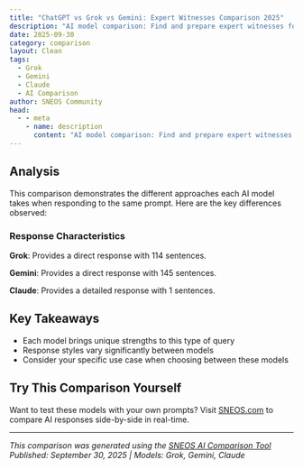 ```yaml
---
title: "ChatGPT vs Grok vs Gemini: Expert Witnesses Comparison 2025"
description: "AI model comparison: Find and prepare expert witnesses for compelling testimony..."
date: 2025-09-30
category: comparison
layout: Clean
tags:
  - Grok
  - Gemini
  - Claude
  - AI Comparison
author: SNEOS Community
head:
  - - meta
    - name: description
      content: "AI model comparison: Find and prepare expert witnesses for compelling testimony..."
---
```


<ChatComparison
  title="ChatGPT vs Grok vs Gemini: Expert Witnesses Comparison 2025"
  prompt="Find and prepare expert witnesses for compelling testimony"
  :responses='{
    "Grok": "Finding and preparing expert witnesses for compelling testimony is a critical component of building a strong legal case, whether in a civil, criminal, or administrative proceeding. Expert witnesses provide specialized knowledge, opinions, and insights that can help clarify complex issues for a judge or jury. Below is a step-by-step guide to finding and preparing expert witnesses for effective and persuasive testimony.\n\n---\n\n### **Step 1: Identify the Need for an Expert Witness**\n1. **Understand the Case Requirements**: Determine whether an expert witness is necessary based on the issues in your case. Experts are often needed for:\n   - Technical subjects (e.g., engineering, medicine, forensics)\n   - Industry standards (e.g., construction, finance)\n   - Causation (e.g., medical malpractice, product liability)\n   - Damages (e.g., economic loss calculations)\n2. **Define the Expertise Needed**: Clearly outline the specific area of expertise required. For example, a medical malpractice case may require a surgeon with experience in a particular procedure.\n3. **Consult with Your Legal Team**: Discuss with attorneys and colleagues to ensure the expert\u2019s testimony aligns with the case strategy and legal standards (e.g., Daubert or Frye standards for admissibility in the U.S.).\n\n---\n\n### **Step 2: Find the Right Expert Witness**\n1. **Search for Qualified Experts**:\n   - **Professional Networks**: Reach out to industry associations, universities, or professional organizations related to the field of expertise.\n   - **Expert Witness Directories**: Use databases like SEAK, ALM Experts, or Round Table Group to find vetted experts.\n   - **Referrals**: Ask colleagues, other attorneys, or trusted contacts for recommendations.\n   - **Online Research**: Look for published articles, books, or research papers in the relevant field, as authors are often willing to serve as experts.\n2. **Evaluate Credentials**:\n   - Check their education, certifications, licenses, and professional experience.\n   - Review their publication history or research contributions to ensure they are authoritative in their field.\n   - Confirm they have prior experience testifying as an expert witness (courtroom experience is a plus).\n3. **Assess Availability and Conflicts of Interest**:\n   - Ensure the expert is available for depositions, trial dates, and preparation.\n   - Verify they have no conflicts of interest (e.g., prior involvement with the opposing party).\n4. **Interview Potential Experts**:\n   - Discuss their experience, approach to the case, and comfort level with testifying.\n   - Gauge their communication skills\u2014can they explain complex topics in a clear, relatable way?\n5. **Check References**:\n   - Speak with other attorneys or clients who have worked with the expert to confirm their reliability and effectiveness in court.\n\n---\n\n### **Step 3: Retain the Expert Witness**\n1. **Negotiate Fees and Terms**:\n   - Discuss hourly rates, retainer fees, and costs for preparation, travel, and testimony.\n   - Ensure clarity on payment for depositions, reports, and trial appearances.\n2. **Sign an Engagement Agreement**:\n   - Draft a contract outlining the scope of work, confidentiality requirements, deadlines, and compensation.\n   - Include a clause on the expert\u2019s independence to ensure they provide unbiased opinions.\n3. **Comply with Legal Requirements**:\n   - Disclose the expert to opposing counsel as required by court rules (e.g., expert witness lists or reports).\n   - Ensure compliance with local rules regarding expert testimony admissibility.\n\n---\n\n### **Step 4: Prepare the Expert Witness for Testimony**\n1. **Educate the Expert on the Case**:\n   - Provide all relevant case materials, including pleadings, discovery documents, depositions, and evidence.\n   - Explain the legal issues, theory of the case, and specific questions their testimony should address.\n   - Clarify the legal standards for expert opinions (e.g., Daubert criteria in the U.S., which focus on reliability and relevance).\n2. **Develop the Expert Report (if required)**:\n   - Work with the expert to draft a detailed report summarizing their findings, methodology, and opinions.\n   - Ensure the report is clear, well-organized, and supported by data or evidence.\n   - Anticipate challenges from opposing counsel and address potential weaknesses.\n3. **Prepare for Direct Examination**:\n   - Collaborate with the expert to create a narrative that is logical, concise, and persuasive.\n   - Break down complex concepts into simple, relatable terms for the jury or judge.\n   - Use visual aids (e.g., charts, diagrams, models) to enhance understanding, if permitted.\n4. **Prepare for Cross-Examination**:\n   - Conduct mock cross-examinations to simulate aggressive questioning by opposing counsel.\n   - Teach the expert to remain calm, confident, and consistent under pressure.\n   - Advise them to avoid speculation, admit limitations when appropriate, and not argue with counsel.\n   - Review potential areas of attack, such as credentials, methodology, or bias.\n5. **Train for Courtroom Demeanor**:\n   - Emphasize the importance of credibility\u2014experts should appear professional, impartial, and trustworthy.\n   - Advise on body language, tone, and eye contact (e.g., addressing the jury or judge directly).\n   - Instruct them to avoid jargon and overconfidence, as it may alienate the audience.\n6. **Review Ethical Guidelines**:\n   - Remind the expert to provide honest, objective opinions, even if they do not fully support your case.\n   - Ensure they understand they are not advocates for either side but rather neutral providers of expertise.\n\n---\n\n### **Step 5: Support the Expert During Testimony**\n1. **Meet Before Testimony**:\n   - Conduct a final prep session to review key points, refresh their memory, and address last-minute concerns.\n   - Ensure they have all necessary materials (e.g., reports, exhibits) for the courtroom.\n2. **Monitor Performance**:\n   - Observe their testimony to note areas for improvement or potential follow-up questions.\n   - Provide feedback during breaks, if appropriate, while avoiding any appearance of coaching.\n3. **Address Challenges**:\n   - Be prepared to object to improper questioning or challenges to the expert\u2019s qualifications.\n   - Use re-direct examination to clarify misunderstandings or rehabilitate credibility after cross-examination.\n\n---\n\n### **Step 6: Post-Testimony Evaluation**\n1. **Debrief with the Expert**: Discuss their performance, feedback from the court or jury (if available), and any lessons learned for future cases.\n2. **Maintain the Relationship**: If the expert performed well, consider retaining them for future cases and add them to your network.\n3. **Document Lessons Learned**: Note what worked or didn\u2019t work during preparation and testimony to improve the process for future experts.\n\n---\n\n### **Key Tips for Compelling Testimony**\n- **Focus on Clarity**: The expert\u2019s primary role is to educate the court. Their testimony should be accessible to non-experts.\n- **Emphasize Independence**: The expert must appear unbiased and objective to maintain credibility.\n- **Anticipate Challenges**: Work with the expert to identify and mitigate weaknesses in their opinions or background.\n- **Leverage Storytelling**: Encourage the expert to frame their testimony as a coherent story that supports the case narrative.\n\n---\n\n### **Common Pitfalls to Avoid**\n- **Hiring an Unqualified Expert**: Ensure the expert\u2019s credentials and experience match the case requirements.\n- **Inadequate Preparation**: Failing to prepare the expert for tough questioning can lead to damaging testimony.\n- **Overloading Testimony with Jargon**: Technical language can confuse or alienate jurors or judges.\n- **Ignoring Court Rules**: Non-compliance with disclosure deadlines or admissibility standards can result in the expert\u2019s testimony being excluded.\n- **Appearing Biased**: If the expert seems to be an advocate for your side, their credibility may be undermined.\n\n---\n\nBy following these steps, you can identify a qualified expert witness, prepare them to deliver compelling and credible testimony, and maximize their impact on your case. If you have a specific case or jurisdiction in mind, I can tailor this advice further to address local rules or specific challenges. Let me know!",
    "Gemini": "Okay, let\u0027s break down the process of finding and preparing expert witnesses for compelling testimony. This is a crucial part of many legal cases and requires a strategic and meticulous approach.\n\n**I. Finding the Right Expert Witness**\n\n**A. Defining Your Needs**\n\n1.  **Identify the Specific Subject Matter:**\n    *   What technical or specialized knowledge is needed to support your case?\n    *   Be as precise as possible. \u0022Medical expert\u0022 is too broad. \u0022Neurosurgeon specializing in traumatic brain injuries\u0022 is better.\n2.  **Determine the Expert\u0027s Role:**\n    *   **Testifying Expert:**  Will they present opinions and conclusions based on their expertise and the facts of the case?\n    *   **Consulting Expert:**  Will they help you understand the technical aspects of the case, strategize, and potentially identify weaknesses, but **not** testify?\n3.  **Outline the Required Qualifications:**\n    *   **Education:** Degrees, certifications, licenses.\n    *   **Experience:** Years in the field, relevant publications, research, prior testimony.\n    *   **Specialization:** Specific area of expertise within the broader field.\n    *   **Reputation:** Standing within their professional community.\n\n**B. Sourcing Potential Experts**\n\n1.  **Referrals:**\n    *   **Attorneys:** Ask colleagues, mentors, and other attorneys in your network for recommendations.  They may have used experts successfully in similar cases.\n    *   **Professional Organizations:**  Contact relevant professional societies or associations (e.g., the American Medical Association, the American Society of Civil Engineers). They may have member directories or referral services.\n    *   **Current Experts:** If you\u0027re already working with an expert on another aspect of the case, ask if they know anyone with the specific expertise you need.\n2.  **Expert Witness Directories and Databases:**\n    *   These can be a good starting point, but require careful vetting:\n        *   SEAK, Inc.\n        *   JurisPro\n        *   TASA (Technical Advisory Service for Attorneys)\n        *   ALM Experts\n    *   **Caution:** Be wary of \u0022professional witnesses\u0022 who testify frequently but may lack deep expertise or credibility.\n3.  **Academic Institutions:**\n    *   Professors and researchers at universities can be excellent experts, especially if your case involves cutting-edge science or technology.\n    *   Contact relevant departments directly.\n4.  **Internet Research:**\n    *   Use search engines (Google Scholar, PubMed for medical experts) to find experts who have published in the relevant field.\n    *   Review their websites, publications, and online profiles.\n5. **Court Records:**\n   *   Reviewing the experts that have been used in similar cases can be a useful starting point.\n\n**C. Screening and Evaluating Potential Experts**\n\n1.  **Initial Contact:**\n    *   Prepare a brief summary of your case and the specific expertise you need.\n    *   Ask about their availability, fees, and willingness to testify.\n2.  **Review Curriculum Vitae (CV) / Resume:**\n    *   Carefully examine their education, experience, publications, and presentations.\n    *   Look for any gaps or inconsistencies.\n3.  **Background Checks:**\n    *   Investigate their past testimony.  Has it been challenged or discredited?\n    *   Check for any disciplinary actions, malpractice claims, or ethical violations.\n    *   Google them extensively.\n4.  **Interview Potential Experts:**\n    *   This is crucial.  Ask detailed questions about their expertise, opinions on the case, and ability to explain complex information clearly and concisely.\n    *   Assess their demeanor, communication skills, and credibility.\n    *   Pose hypothetical questions to gauge their responsiveness and analytical abilities.\n    *   Determine if they are familiar with applicable standards, regulations, and guidelines.\n5.  **Review Prior Testimony and Publications:**\n    *   Obtain transcripts of their previous testimony (if available).\n    *   Analyze their publications to ensure their opinions are consistent with established scientific principles.\n\n**D. Key Qualities to Look For**\n\n*   **Deep Expertise:**  A thorough understanding of the relevant subject matter.\n*   **Excellent Communication Skills:**  Ability to explain complex information in a clear, concise, and understandable way to a jury.\n*   **Credibility:**  A strong reputation within their professional community and a history of accurate and reliable work.\n*   **Objectivity:**  The ability to provide an unbiased opinion based on the facts of the case.\n*   **Teachability:**  Willingness to learn the specific facts of your case and tailor their testimony accordingly.\n*   **Resilience:**  Ability to withstand cross-examination and defend their opinions.\n*   **Likeability:** Jurors are more likely to believe witnesses they like.\n\n**II. Preparing the Expert Witness for Testimony**\n\n**A. Thorough Case Review**\n\n1.  **Provide all Relevant Documents:**  Deposition transcripts, medical records, accident reports, photographs, videos, etc.\n2.  **Explain the Legal Standards:**  Make sure the expert understands the relevant laws and regulations.\n3.  **Clearly Define Their Role:**  Explain the scope of their testimony and the specific questions they will be asked.\n\n**B. Developing the Testimony**\n\n1.  **Outline Their Opinions:**  Work with the expert to develop a clear and logical outline of their opinions and the reasoning behind them.\n2.  **Prepare Visual Aids:**  Charts, diagrams, models, and simulations can help the jury understand complex information.\n3.  **Practice Direct Examination:**  Rehearse the questions you will ask on direct examination to ensure the testimony flows smoothly.\n4.  **Anticipate Cross-Examination:**  Brainstorm potential questions the opposing attorney might ask and develop strategies for responding effectively.\n5.  **Review Daubert/Frye Standards:** Ensure that the expert\u0027s testimony is scientifically reliable and admissible under the applicable legal standards (Daubert in federal court, Frye in some states).\n\n**C. Effective Communication Techniques**\n\n1.  **Use Plain Language:**  Avoid jargon and technical terms that the jury won\u0027t understand.\n2.  **Explain Concepts Clearly:**  Break down complex ideas into simple, understandable terms.\n3.  **Be Confident and Assertive:**  Project an image of expertise and credibility.\n4.  **Maintain Eye Contact:**  Connect with the jury and establish rapport.\n5.  **Be Responsive and Respectful:**  Answer questions directly and avoid being evasive or argumentative.\n6.  **Know Your Audience:** Tailor the testimony to the particular jury profile.\n\n**D. Cross-Examination Preparation**\n\n1.  **Mock Cross-Examination:**  Conduct mock cross-examinations to simulate the courtroom experience and identify potential weaknesses in the expert\u0027s testimony.\n2.  **Review Prior Testimony and Publications:**  Be prepared to address any inconsistencies or contradictions.\n3.  **Discuss Potential Impeachment:**  Anticipate how the opposing attorney might try to discredit the expert\u0027s testimony (e.g., bias, lack of qualifications, unreliable methodology).\n4.  **Develop Strategies for Handling Difficult Questions:**  Teach the expert how to respond to leading questions, hypothetical questions, and questions designed to confuse or mislead.\n5.  **Teach the Expert to Say \u0022I Don\u0027t Know\u0022:** It is better to admit a lack of knowledge than to speculate and provide inaccurate information.\n\n**E. Legal and Ethical Considerations**\n\n1.  **Disclosure Requirements:**  Comply with all disclosure requirements regarding expert witnesses (e.g., Rule 26 of the Federal Rules of Civil Procedure).\n2.  **Conflicts of Interest:**  Ensure that the expert does not have any conflicts of interest that could compromise their objectivity or credibility.\n3.  **Payment Agreements:**  Establish a clear and ethical payment agreement with the expert.  Payment should be for their time and expertise, not contingent on the outcome of the case.\n4.  **Ex Parte Communication:**  Avoid ex parte communication with the judge or jury about the expert\u0027s testimony.\n\n**III. Key Takeaways**\n\n*   **Start Early:**  Finding and preparing an expert witness takes time, so begin the process as soon as possible.\n*   **Be Thorough:**  Conduct thorough research and vetting to ensure you select the most qualified and credible expert.\n*   **Communicate Effectively:**  Maintain open communication with the expert throughout the process.\n*   **Prepare, Prepare, Prepare:**  Thorough preparation is essential for compelling testimony.\n*   **Stay Ethical:**  Adhere to all ethical and legal requirements.\n\n**Example Scenario:**\n\nLet\u0027s say you\u0027re representing a plaintiff in a medical malpractice case involving a delayed diagnosis of cancer.\n\n1.  **Need:** You need a medical oncologist to testify that the defendant doctor deviated from the standard of care by failing to order appropriate diagnostic tests, leading to a delayed diagnosis and a worse prognosis for the patient.\n2.  **Source:** You ask colleagues for recommendations and search online for oncologists specializing in the specific type of cancer involved.\n3.  **Screen:** You review the CVs of several potential experts, conduct background checks, and interview them.  You choose an oncologist with extensive experience treating that type of cancer, a strong publication record, and excellent communication skills.\n4.  **Prepare:** You provide the expert with all relevant medical records, explain the legal standard of care, and develop an outline of their testimony.  You practice direct examination and anticipate cross-examination questions. You show the expert what a reasonable doctor would have done in the same situation.\n5.  **Testimony:** The expert testifies clearly and persuasively that the defendant doctor\u0027s actions fell below the standard of care, causing harm to the patient.\n\nBy following these steps, you can increase your chances of finding and preparing expert witnesses who will provide compelling testimony and strengthen your case. Good luck!\n",
    "Claude": "# Expert Witness Selection and Preparation Guide\n\n## Phase 1: Identifying Expert Witnesses\n\n### Key Selection Criteria\n- **Relevant expertise** in the specific subject matter\n- **Strong credentials** (education, certifications, publications)\n- **Courtroom experience** and communication skills\n- **Reputation** and credibility in their field\n- **Availability** for case timeline\n- **No conflicts of interest**\n\n### Common Expert Categories\n- Medical professionals\n- Engineering/technical specialists\n- Financial/economic analysts\n- Forensic specialists\n- Industry subject matter experts\n- Accident reconstruction specialists\n\n## Phase 2: Vetting Process\n\n### Background Verification\n- Review CV and publications thoroughly\n- Check professional licenses and certifications\n- Research prior testimony and cross-examination transcripts\n- Verify no disciplinary actions or ethical issues\n- Assess potential opposing counsel challenges\n\n### Initial Case Assessment\n- Ensure expert can support your theory\n- Confirm opinions are scientifically/professionally sound\n- Evaluate strength of methodology\n- Test preliminary conclusions\n\n## Phase 3: Preparation Strategy\n\n### Document Review\n- Provide complete case file early\n- Allow adequate time for thorough analysis\n- Supplement with relevant literature/standards\n- Organize materials clearly\n\n### Opinion Development\n- Work collaboratively on opinion formation\n- Ensure opinions stay within expertise bounds\n- Document methodology and reasoning\n- Prepare comprehensive written report\n\n### Testimony Preparation\n- Conduct multiple practice sessions\n- Prepare for direct examination\n- Anticipate cross-examination challenges\n- Practice explaining complex concepts simply\n- Review demonstrative aids and exhibits\n\n## Phase 4: Best Practices\n\n### Communication Guidelines\n- Use clear, accessible language\n- Avoid advocacy or overstatement\n- Maintain professional demeanor\n- Stay within bounds of expertise\n\n### Ongoing Preparation\n- Regular case updates\n- Deposition preparation\n- Trial testimony rehearsal\n- Coordinate with legal team strategy\n\nWould you like me to elaborate on any specific aspect of expert witness preparation?"
  }'
  published-date="12:42"
/>

## Analysis

This comparison demonstrates the different approaches each AI model takes when responding to the same prompt. Here are the key differences observed:

### Response Characteristics

**Grok**: Provides a direct response with 114 sentences. 

**Gemini**: Provides a direct response with 145 sentences. 

**Claude**: Provides a detailed response with 1 sentences. 

## Key Takeaways

- Each model brings unique strengths to this type of query
- Response styles vary significantly between models
- Consider your specific use case when choosing between these models

## Try This Comparison Yourself

Want to test these models with your own prompts? Visit [SNEOS.com](https://sneos.com) to compare AI responses side-by-side in real-time.

---

*This comparison was generated using the [SNEOS AI Comparison Tool](https://sneos.com)*
*Published: September 30, 2025 | Models: Grok, Gemini, Claude*
